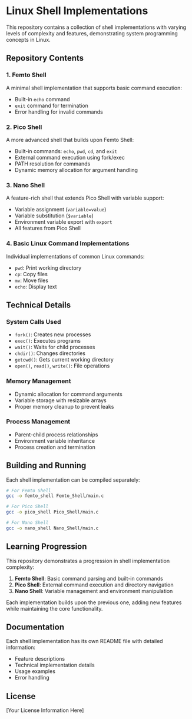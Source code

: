 # Linux Shell Implementations

This repository contains a collection of shell implementations with varying levels of complexity and features, demonstrating system programming concepts in Linux.

## Repository Contents

### 1. Femto Shell
A minimal shell implementation that supports basic command execution:
- Built-in `echo` command
- `exit` command for termination
- Error handling for invalid commands

### 2. Pico Shell
A more advanced shell that builds upon Femto Shell:
- Built-in commands: `echo`, `pwd`, `cd`, and `exit`
- External command execution using fork/exec
- PATH resolution for commands
- Dynamic memory allocation for argument handling

### 3. Nano Shell
A feature-rich shell that extends Pico Shell with variable support:
- Variable assignment (`variable=value`)
- Variable substitution (`$variable`)
- Environment variable export with `export`
- All features from Pico Shell

### 4. Basic Linux Command Implementations
Individual implementations of common Linux commands:
- `pwd`: Print working directory
- `cp`: Copy files
- `mv`: Move files
- `echo`: Display text

## Technical Details

### System Calls Used
- `fork()`: Creates new processes
- `exec()`: Executes programs
- `wait()`: Waits for child processes
- `chdir()`: Changes directories
- `getcwd()`: Gets current working directory
- `open()`, `read()`, `write()`: File operations

### Memory Management
- Dynamic allocation for command arguments
- Variable storage with resizable arrays
- Proper memory cleanup to prevent leaks

### Process Management
- Parent-child process relationships
- Environment variable inheritance
- Process creation and termination

## Building and Running

Each shell implementation can be compiled separately:

```bash
# For Femto Shell
gcc -o femto_shell Femto_Shell/main.c

# For Pico Shell
gcc -o pico_shell Pico_Shell/main.c

# For Nano Shell
gcc -o nano_shell Nano_Shell/main.c
```

## Learning Progression

This repository demonstrates a progression in shell implementation complexity:

1. **Femto Shell**: Basic command parsing and built-in commands
2. **Pico Shell**: External command execution and directory navigation
3. **Nano Shell**: Variable management and environment manipulation

Each implementation builds upon the previous one, adding new features while maintaining the core functionality.

## Documentation

Each shell implementation has its own README file with detailed information:
- Feature descriptions
- Technical implementation details
- Usage examples
- Error handling

## License

[Your License Information Here]
